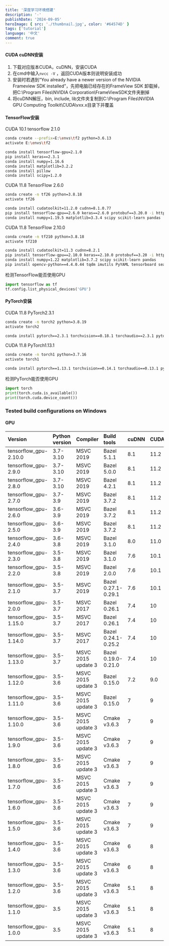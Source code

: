 ```yaml
---
title: '深度学习环境搭建'
description: '-'
publishDate: '2024-09-05'
heroImage: { src: './thumbnail.jpg', color: '#64574D' }
tags: ['tutorial']
language: '中文'
comment: true
---
```


#### CUDA cuDNN安装

1. 下载对应版本CUDA，cuDNN，安装CUDA
2. 在cmd中输入`nvcc -V` ，返回CUDA版本则说明安装成功
3. 安装时若遇到“You already have a newer version of the NVIDIA Frameview SDK installed”，先把电脑已经存在的FrameView SDK 卸载掉，把C:\Program Files\NVIDIA Corporation\FrameViewSDK文件夹删掉
4. 将cuDNN解压，bin, include, lib文件夹复制到C:\Program Files\NVIDIA GPU Computing Toolkit\CUDA\vxx.x目录下并覆盖

#### TensorFlow安装

CUDA 10.1 tensorflow 2.1.0

```bash
conda create --prefix=E:\envs\tf2 python=3.6.13
activate E:\envs\tf2

conda install tensorflow-gpu=2.1.0
pip install keras==2.3.1
conda install numpy=1.16.6
conda install matplotlib=3.2.2
conda install pillow
conda install scipy=1.2.0
```

CUDA 11.8	TensorFlow 2.6.0

```bash
conda create -n tf26 python=3.8.18
activate tf26

conda install cudatoolkit=11.2.0 cudnn=8.1.0.77
pip install tensorflow-gpu==2.6.0 keras==2.6.0 protobuf==3.20.0 -i https://pypi.tuna.tsinghua.edu.cn/simple/
conda install numpy=1.19.5 matplotlib=3.3.4 scipy scikit-learn pandas
```

CUDA 11.8	TensorFlow 2.10.0

```bash
conda create -n tf210 python=3.8.18
activate tf210

conda install cudatoolkit=11.3 cudnn=8.2.1
pip install tensorflow-gpu==2.10.0 keras==2.10.0 protobuf==3.20 -i https://pypi.tuna.tsinghua.edu.cn/simple/
conda install numpy=1.22 matplotlib=3.7.2 scipy scikit-learn pandas
pip install opencv-python==4.4.0.44 tqdm imutils PyYAML tensorboard seaborn chardet -i https://pypi.tuna.tsinghua.edu.cn/simple/
```

检测TensorFlow能否使用GPU

```python
import tensorflow as tf
tf.config.list_physical_devices('GPU')
```

#### PyTorch安装

CUDA 11.8	PyTorch2.3.1

```bash
conda create -n torch2 python=3.8.19
activate torch2

conda install pytorch==2.3.1 torchvision==0.18.1 torchaudio==2.3.1 pytorch-cuda=11.8 -c pytorch -c nvidia
```

CUDA 11.8	PyTorch1.13.1

```bash
conda create -n torch1 python=3.7.16
activate torch1

conda install pytorch==1.13.1 torchvision==0.14.1 torchaudio==0.13.1 pytorch-cuda=11.7 -c pytorch -c nvidia
```

检测PyTorch能否使用GPU

```python
import torch
print(torch.cuda.is_available())
print(torch.cuda.device_count())
```



### Tested build configurations on Windows

#### GPU

| Version               | Python version | Compiler           | Build tools         | cuDNN | CUDA |
| :-------------------- | :------------- | :----------------- | :------------------ | :---- | :--- |
| tensorflow_gpu-2.10.0 | 3.7-3.10       | MSVC 2019          | Bazel 5.1.1         | 8.1   | 11.2 |
| tensorflow_gpu-2.9.0  | 3.7-3.10       | MSVC 2019          | Bazel 5.0.0         | 8.1   | 11.2 |
| tensorflow_gpu-2.8.0  | 3.7-3.10       | MSVC 2019          | Bazel 4.2.1         | 8.1   | 11.2 |
| tensorflow_gpu-2.7.0  | 3.7-3.9        | MSVC 2019          | Bazel 3.7.2         | 8.1   | 11.2 |
| tensorflow_gpu-2.6.0  | 3.6-3.9        | MSVC 2019          | Bazel 3.7.2         | 8.1   | 11.2 |
| tensorflow_gpu-2.5.0  | 3.6-3.9        | MSVC 2019          | Bazel 3.7.2         | 8.1   | 11.2 |
| tensorflow_gpu-2.4.0  | 3.6-3.8        | MSVC 2019          | Bazel 3.1.0         | 8.0   | 11.0 |
| tensorflow_gpu-2.3.0  | 3.5-3.8        | MSVC 2019          | Bazel 3.1.0         | 7.6   | 10.1 |
| tensorflow_gpu-2.2.0  | 3.5-3.8        | MSVC 2019          | Bazel 2.0.0         | 7.6   | 10.1 |
| tensorflow_gpu-2.1.0  | 3.5-3.7        | MSVC 2019          | Bazel 0.27.1-0.29.1 | 7.6   | 10.1 |
| tensorflow_gpu-2.0.0  | 3.5-3.7        | MSVC 2017          | Bazel 0.26.1        | 7.4   | 10   |
| tensorflow_gpu-1.15.0 | 3.5-3.7        | MSVC 2017          | Bazel 0.26.1        | 7.4   | 10   |
| tensorflow_gpu-1.14.0 | 3.5-3.7        | MSVC 2017          | Bazel 0.24.1-0.25.2 | 7.4   | 10   |
| tensorflow_gpu-1.13.0 | 3.5-3.7        | MSVC 2015 update 3 | Bazel 0.19.0-0.21.0 | 7.4   | 10   |
| tensorflow_gpu-1.12.0 | 3.5-3.6        | MSVC 2015 update 3 | Bazel 0.15.0        | 7.2   | 9.0  |
| tensorflow_gpu-1.11.0 | 3.5-3.6        | MSVC 2015 update 3 | Bazel 0.15.0        | 7     | 9    |
| tensorflow_gpu-1.10.0 | 3.5-3.6        | MSVC 2015 update 3 | Cmake v3.6.3        | 7     | 9    |
| tensorflow_gpu-1.9.0  | 3.5-3.6        | MSVC 2015 update 3 | Cmake v3.6.3        | 7     | 9    |
| tensorflow_gpu-1.8.0  | 3.5-3.6        | MSVC 2015 update 3 | Cmake v3.6.3        | 7     | 9    |
| tensorflow_gpu-1.7.0  | 3.5-3.6        | MSVC 2015 update 3 | Cmake v3.6.3        | 7     | 9    |
| tensorflow_gpu-1.6.0  | 3.5-3.6        | MSVC 2015 update 3 | Cmake v3.6.3        | 7     | 9    |
| tensorflow_gpu-1.5.0  | 3.5-3.6        | MSVC 2015 update 3 | Cmake v3.6.3        | 7     | 9    |
| tensorflow_gpu-1.4.0  | 3.5-3.6        | MSVC 2015 update 3 | Cmake v3.6.3        | 6     | 8    |
| tensorflow_gpu-1.3.0  | 3.5-3.6        | MSVC 2015 update 3 | Cmake v3.6.3        | 6     | 8    |
| tensorflow_gpu-1.2.0  | 3.5-3.6        | MSVC 2015 update 3 | Cmake v3.6.3        | 5.1   | 8    |
| tensorflow_gpu-1.1.0  | 3.5            | MSVC 2015 update 3 | Cmake v3.6.3        | 5.1   | 8    |
| tensorflow_gpu-1.0.0  | 3.5            | MSVC 2015 update 3 | Cmake v3.6.3        | 5.1   | 8    |

